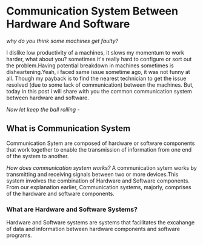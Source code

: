 # Communication System Between Hardware And Software

 _why do you think some machines get faulty?_

I dislike low productivity of a machines, it slows my momentum to work harder, what about you? sometimes it's really hard to configure or sort out the problem.Having potential breakdown in machines sometimes is disheartening.Yeah, i faced same issue sometime ago, it was not funny at all.
Though my payback is to find the nearest technician to get the issue resolved (due to some lack of communication) between the machines.
But, today in this post i will share with you the common communication system between hardware and software.

_Now let keep the ball rolling_ -

## What is Communication System
Communication Sytem are composed of hardware or software components that work together to enable the transmission of information from one end of the system to another.

_How does communication system works?_
A communication sytem works by transmitting and receiving signals between two or more devices.This system involves the combination of Hardware and Software components. From our explanation earlier, Communication systems, majorly, comprises of the hardware and software components.

### What are Hardware and Software Systems?

Hardware and Software systems are systems that facilitates the excahange of data and information between hardware components and software programs.